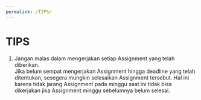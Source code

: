 ```yaml
---
permalink: /TIPS/
---
```


# TIPS

1. Jangan malas dalam mengerjakan setiap Assignment yang telah diberikan. <br>
Jika belum sempat mengerjakan Assignment hingga deadline yang telah ditentukan, sesegera mungkin selesaikan Assignment tersebut. Hal ini karena tidak jarang Assignment pada minggu saat ini tidak bisa dikerjakan jika Assignment minggu sebelumnya belum selesai.
